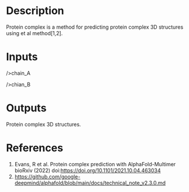 # Description 

Protein complex is a method for predicting protein complex 3D structures using et al method[1,2].

# Inputs

/>chain_A

/>chian_B


# Outputs

Protein complex 3D structures.

# References

1. Evans, R et al. Protein complex prediction with AlphaFold-Multimer bioRxiv (2022) doi:https://doi.org/10.1101/2021.10.04.463034
2. https://github.com/google-deepmind/alphafold/blob/main/docs/technical_note_v2.3.0.md

